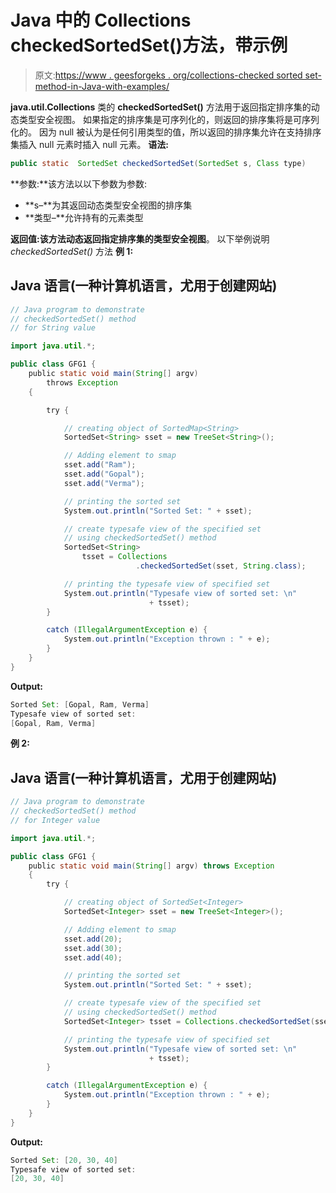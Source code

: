 # Java 中的 Collections checkedSortedSet()方法，带示例

> 原文:[https://www . geesforgeks . org/collections-checked sorted set-method-in-Java-with-examples/](https://www.geeksforgeeks.org/collections-checkedsortedset-method-in-java-with-examples/)

**java.util.Collections** 类的 **checkedSortedSet()** 方法用于返回指定排序集的动态类型安全视图。
如果指定的排序集是可序列化的，则返回的排序集将是可序列化的。
因为 null 被认为是任何引用类型的值，所以返回的排序集允许在支持排序集插入 null 元素时插入 null 元素。
**语法:**

```java
public static  SortedSet checkedSortedSet(SortedSet s, Class type)
```

**参数:**该方法以以下参数为参数:

*   **s–**为其返回动态类型安全视图的排序集
*   **类型–**允许持有的元素类型

**返回值:**该方法动态返回指定排序集的**类型安全视图**。
以下举例说明 *checkedSortedSet()* 方法
**例 1:**

## Java 语言(一种计算机语言，尤用于创建网站)

```java
// Java program to demonstrate
// checkedSortedSet() method
// for String value

import java.util.*;

public class GFG1 {
    public static void main(String[] argv)
        throws Exception
    {

        try {

            // creating object of SortedMap<String>
            SortedSet<String> sset = new TreeSet<String>();

            // Adding element to smap
            sset.add("Ram");
            sset.add("Gopal");
            sset.add("Verma");

            // printing the sorted set
            System.out.println("Sorted Set: " + sset);

            // create typesafe view of the specified set
            // using checkedSortedSet() method
            SortedSet<String>
                tsset = Collections
                            .checkedSortedSet(sset, String.class);

            // printing the typesafe view of specified set
            System.out.println("Typesafe view of sorted set: \n"
                               + tsset);
        }

        catch (IllegalArgumentException e) {
            System.out.println("Exception thrown : " + e);
        }
    }
}
```

**Output:** 

```java
Sorted Set: [Gopal, Ram, Verma]
Typesafe view of sorted set: 
[Gopal, Ram, Verma]
```

**例 2:**

## Java 语言(一种计算机语言，尤用于创建网站)

```java
// Java program to demonstrate
// checkedSortedSet() method
// for Integer value

import java.util.*;

public class GFG1 {
    public static void main(String[] argv) throws Exception
    {
        try {

            // creating object of SortedSet<Integer>
            SortedSet<Integer> sset = new TreeSet<Integer>();

            // Adding element to smap
            sset.add(20);
            sset.add(30);
            sset.add(40);

            // printing the sorted set
            System.out.println("Sorted Set: " + sset);

            // create typesafe view of the specified set
            // using checkedSortedSet() method
            SortedSet<Integer> tsset = Collections.checkedSortedSet(sset, Integer.class);

            // printing the typesafe view of specified set
            System.out.println("Typesafe view of sorted set: \n"
                               + tsset);
        }

        catch (IllegalArgumentException e) {
            System.out.println("Exception thrown : " + e);
        }
    }
}
```

**Output:** 

```java
Sorted Set: [20, 30, 40]
Typesafe view of sorted set: 
[20, 30, 40]
```